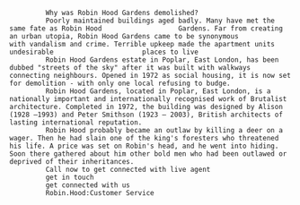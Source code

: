              Why was Robin Hood Gardens demolished?
             Poorly maintained buildings aged badly. Many have met the same fate as Robin Hood                   Gardens. Far from creating an urban utopia, Robin Hood Gardens came to be synonymous                with vandalism and crime. Terrible upkeep made the apartment units undesirable                      places to live
             Robin Hood Gardens estate in Poplar, East London, has been dubbed "streets of the sky" after it was built with walkways connecting neighbours. Opened in 1972 as social housing, it is now set for demolition - with only one local refusing to budge.
             Robin Hood Gardens, located in Poplar, East London, is a nationally important and internationally recognised work of Brutalist architecture. Completed in 1972, the building was designed by Alison (1928 –1993) and Peter Smithson (1923 – 2003), British architects of lasting international reputation.
             Robin Hood probably became an outlaw by killing a deer on a wager. Then he had slain one of the king's foresters who threatened his life. A price was set on Robin's head, and he went into hiding. Soon there gathered about him other bold men who had been outlawed or deprived of their inheritances.
             Call now to get connected with live agent 
             get in touch 
             get connected with us 
             Robin.Hood:Customer Service
